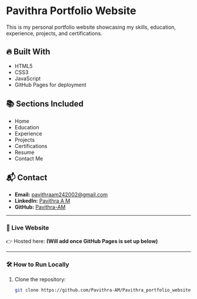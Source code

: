 # Pavithra Portfolio Website

This is my personal portfolio website showcasing my skills, education, experience, projects, and certifications.

## 🔥 Built With
- HTML5
- CSS3
- JavaScript
- GitHub Pages for deployment

## 📚 Sections Included
- Home
- Education
- Experience
- Projects
- Certifications
- Resume
- Contact Me

## 📬 Contact
- **Email:** pavithraam242002@gmail.com
- **LinkedIn:** [Pavithra A M](https://www.linkedin.com/in/pavithra-a-m-0605b8310/)
- **GitHub:** [Pavithra-AM](https://github.com/Pavithra-AM)

---

### 🚀 Live Website
👉 Hosted here: **(Will add once GitHub Pages is set up below)**

---

### 🛠️ How to Run Locally
1. Clone the repository:
   ```bash
   git clone https://github.com/Pavithra-AM/Pavithra_portfolio_website.git
